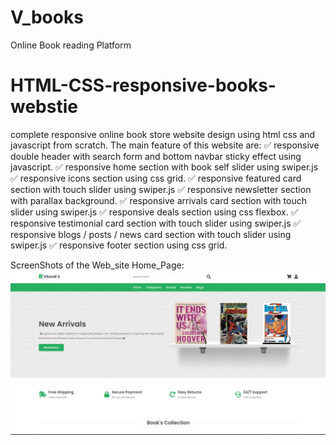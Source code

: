 # V_books
Online Book reading Platform
# HTML-CSS-responsive-books-webstie
complete responsive online book store website design using html css and  javascript from scratch.
The main feature of this website are: 
✅ responsive double header with search form and bottom navbar sticky effect using javascript. 
✅ responsive home section with book self slider using swiper.js 
✅ responsive icons section using css grid. 
✅ responsive featured card section with touch slider using swiper.js 
✅ responsive newsletter section with parallax background. 
✅ responsive arrivals card section with touch slider using swiper.js 
✅ responsive deals section using css flexbox. 
✅ responsive testimonial card section with touch slider using swiper.js 
✅ responsive  blogs / posts / news card section with touch slider using swiper.js 
✅ responsive footer section using css grid.


ScreenShots of the Web_site
 Home_Page:
 ![img alt](https://github.com/Velmuruganvaradharaj1122/V_books/blob/b88bfdbc479166c19fa624595c5bce3bebfbcdca/Screen_shoots/Screenshot%202025-05-02%20144223.png)